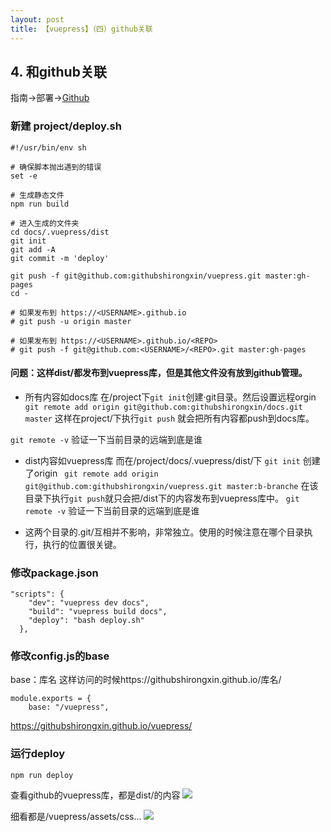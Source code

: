 ```yaml
---
layout: post
title: 【vuepress】（四）github关联
---
```



## 4. 和github关联

指南→部署→[Github](https://vuepress.vuejs.org/zh/guide/deploy.html#github-pages)


### 新建 project/deploy.sh
```
#!/usr/bin/env sh

# 确保脚本抛出遇到的错误
set -e

# 生成静态文件
npm run build

# 进入生成的文件夹
cd docs/.vuepress/dist
git init
git add -A
git commit -m 'deploy'

git push -f git@github.com:githubshirongxin/vuepress.git master:gh-pages
cd -

# 如果发布到 https://<USERNAME>.github.io
# git push -u origin master

# 如果发布到 https://<USERNAME>.github.io/<REPO>
# git push -f git@github.com:<USERNAME>/<REPO>.git master:gh-pages
```

#### 问题：这样dist/都发布到vuepress库，但是其他文件没有放到github管理。

- 所有内容如docs库
在/project下`git init`创建·git目录。然后设置远程orgin
` git remote add origin git@github.com:githubshirongxin/docs.git master`
这样在project/下执行`git push` 就会把所有内容都push到docs库。

`git remote -v`
验证一下当前目录的远端到底是谁


- dist内容如vuepress库
而在/project/docs/.vuepress/dist/下 `git init` 创建了origin
` git remote add origin git@github.com:githubshirongxin/vuepress.git master:b-branche`
在该目录下执行`git push`就只会把/dist下的内容发布到vuepress库中。
`git remote -v`
验证一下当前目录的远端到底是谁

- 这两个目录的.git/互相并不影响，非常独立。使用的时候注意在哪个目录执行，执行的位置很关键。

### 修改package.json
```
"scripts": {
    "dev": "vuepress dev docs",
    "build": "vuepress build docs",
    "deploy": "bash deploy.sh"
  },
```

### 修改config.js的base
base：库名
这样访问的时候https://githubshirongxin.github.io/库名/
```
module.exports = {
    base: "/vuepress",
```

https://githubshirongxin.github.io/vuepress/

### 运行deploy
`npm run deploy`

查看github的vuepress库，都是dist/的内容
![](/docs/images/2020-07-22-18-43-43.png)


细看<head><meta>都是/vuepress/assets/css...
![](/docs/images/2020-07-22-18-44-18.png)
